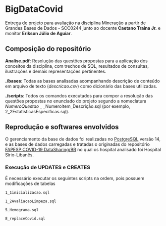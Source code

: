 # BigDataCovid
Entrega de projeto para avaliação na disciplina Mineração a partir de Grandes Bases de Dados - SCC0244 junto ao docente **Caetano Traina Jr.** e monitor **Erikson Júlio de Aguiar**.

## Composição do repositório
**Analise.pdf**: Resolução das questões propostas para a aplicação dos conceitos da disciplina, com trechos de SQL, resultados de consultas, ilustrações e demais representações pertinentes.

**./bases**: Todas as bases analisadas acompanhando descrição de conteúdo em arquivo de texto (*descricao.csv*) como dicionário das bases utilizadas.

**./scripts**: Todos os comandos executados para compor a resolução das questões propostas no enunciado do projeto segundo a nomeclatura _NumeroQuestao_ _ _NumeroItem_Descrição.sql (por exemplo, 2_2EstatisticasEspecificas.sql).

## Reprodução e softwares envolvidos

O gerenciamento da base de dados foi realizadas no [PostgreSQL](https://www.postgresql.org/) versão 14, e as bases de dados carregadas e tratadas o originadas do repositório [FAPESP COVID-19 DataSharing/BR](https://repositoriodatasharingfapesp.uspdigital.usp.br/) no qual os hospital analisado foi Hospital Sírio-Libanês.


### Execução de UPDATES e CREATES
É necessário executar os seguintes scripts na ordem, pois possuem modificações de tabelas
```
1_1inicializacao.sql
```
```
1_2AvaliacaoLimpeza.sql
```
```
5_Hemograma.sql
```
```
8_replaceCovid.sql
```
